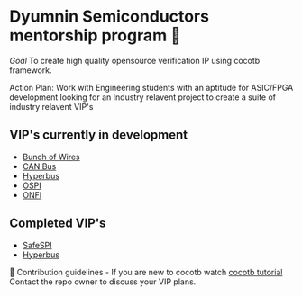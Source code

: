 # Dyumnin Semiconductors mentorship program 👋
*Goal* To create high quality opensource verification IP using cocotb framework.

Action Plan: Work with Engineering students with an aptitude for ASIC/FPGA development looking for an Industry relavent project to create a suite of industry relavent VIP's

## VIP's currently in development
* [Bunch of Wires](https://github.com/Dyumnin-Interns/cocotbext-bow)
* [CAN Bus](https://github.com/Dyumnin-Interns/cocotbext-can)
* [Hyperbus](https://github.com/Dyumnin-Interns/cocotbext-hyperbus)
* [OSPI](https://github.com/JitheshVijay/cocotbext-ospi)
* [ONFI](https://github.com/Dyumnin-Interns/cocotbext-onfi)

## Completed VIP's 
* [SafeSPI](https://github.com/pipermintwala/cocotbext-safeSpi)
* [Hyperbus](https://github.com/Dyumnin-Interns/cocotbext_hyperbus)
  
🌈 Contribution guidelines - If you are new to cocotb watch [cocotb tutorial](https://youtu.be/WIKXy5tYCp4?si=FdleTUrBgxFKkWDm) Contact the repo owner to discuss your VIP plans.
